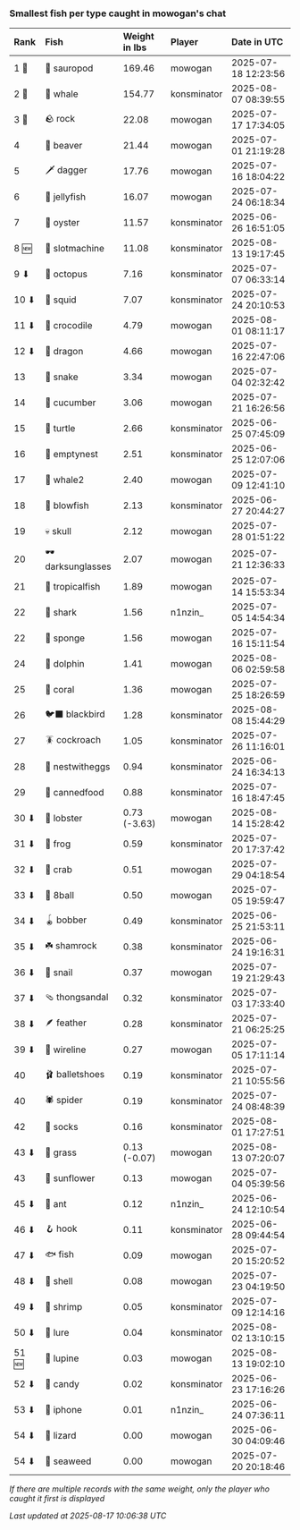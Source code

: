 ### Smallest fish per type caught in mowogan's chat

| Rank  | Fish             | Weight in lbs | Player      | Date in UTC         |
|:------|:-----------------|:--------------|:------------|:--------------------|
| 1 🥇  | 🦕 sauropod      | 169.46        | mowogan     | 2025-07-18 12:23:56 |
| 2 🥈  | 🐳 whale         | 154.77        | konsminator | 2025-08-07 08:39:55 |
| 3 🥉  | 🪨 rock          | 22.08         | mowogan     | 2025-07-17 17:34:05 |
| 4     | 🦫 beaver        | 21.44         | mowogan     | 2025-07-01 21:19:28 |
| 5     | 🗡️ dagger         | 17.76         | mowogan     | 2025-07-16 18:04:22 |
| 6     | 🪼 jellyfish     | 16.07         | mowogan     | 2025-07-24 06:18:34 |
| 7     | 🦪 oyster        | 11.57         | konsminator | 2025-06-26 16:51:05 |
| 8 🆕  | 🎰 slotmachine   | 11.08         | konsminator | 2025-08-13 19:17:45 |
| 9 ⬇   | 🐙 octopus       | 7.16          | konsminator | 2025-07-07 06:33:14 |
| 10 ⬇  | 🦑 squid         | 7.07          | konsminator | 2025-07-24 20:10:53 |
| 11 ⬇  | 🐊 crocodile     | 4.79          | mowogan     | 2025-08-01 08:11:17 |
| 12 ⬇  | 🐉 dragon        | 4.66          | mowogan     | 2025-07-16 22:47:06 |
| 13    | 🐍 snake         | 3.34          | mowogan     | 2025-07-04 02:32:42 |
| 14    | 🥒 cucumber      | 3.06          | mowogan     | 2025-07-21 16:26:56 |
| 15    | 🐢 turtle        | 2.66          | konsminator | 2025-06-25 07:45:09 |
| 16    | 🪹 emptynest     | 2.51          | konsminator | 2025-06-25 12:07:06 |
| 17    | 🐋 whale2        | 2.40          | mowogan     | 2025-07-09 12:41:10 |
| 18    | 🐡 blowfish      | 2.13          | konsminator | 2025-06-27 20:44:27 |
| 19    | 💀 skull         | 2.12          | mowogan     | 2025-07-28 01:51:22 |
| 20    | 🕶️ darksunglasses | 2.07          | mowogan     | 2025-07-21 12:36:33 |
| 21    | 🐠 tropicalfish  | 1.89          | mowogan     | 2025-07-14 15:53:34 |
| 22    | 🦈 shark         | 1.56          | n1nzin_     | 2025-07-05 14:54:34 |
| 22    | 🧽 sponge        | 1.56          | mowogan     | 2025-07-16 15:11:54 |
| 24    | 🐬 dolphin       | 1.41          | mowogan     | 2025-08-06 02:59:58 |
| 25    | 🪸 coral         | 1.36          | mowogan     | 2025-07-25 18:26:59 |
| 26    | 🐦‍⬛ blackbird     | 1.28          | konsminator | 2025-08-08 15:44:29 |
| 27    | 🪳 cockroach     | 1.05          | konsminator | 2025-07-26 11:16:01 |
| 28    | 🪺 nestwitheggs  | 0.94          | konsminator | 2025-06-24 16:34:13 |
| 29    | 🥫 cannedfood    | 0.88          | konsminator | 2025-07-16 18:47:45 |
| 30 ⬇  | 🦞 lobster       | 0.73 (-3.63)  | mowogan     | 2025-08-14 15:28:42 |
| 31 ⬇  | 🐸 frog          | 0.59          | konsminator | 2025-07-20 17:37:42 |
| 32 ⬇  | 🦀 crab          | 0.51          | mowogan     | 2025-07-29 04:18:54 |
| 33 ⬇  | 🎱 8ball         | 0.50          | mowogan     | 2025-07-05 19:59:47 |
| 34 ⬇  | 🪀 bobber        | 0.49          | konsminator | 2025-06-25 21:53:11 |
| 35 ⬇  | ☘️ shamrock       | 0.38          | konsminator | 2025-06-24 19:16:31 |
| 36 ⬇  | 🐌 snail         | 0.37          | mowogan     | 2025-07-19 21:29:43 |
| 37 ⬇  | 🩴 thongsandal   | 0.32          | konsminator | 2025-07-03 17:33:40 |
| 38 ⬇  | 🪶 feather       | 0.28          | konsminator | 2025-07-21 06:25:25 |
| 39 ⬇  | 🧵 wireline      | 0.27          | mowogan     | 2025-07-05 17:11:14 |
| 40    | 🩰 balletshoes   | 0.19          | konsminator | 2025-07-21 10:55:56 |
| 40    | 🕷️ spider         | 0.19          | konsminator | 2025-07-24 08:48:39 |
| 42    | 🧦 socks         | 0.16          | konsminator | 2025-08-01 17:27:51 |
| 43 ⬇  | 🌾 grass         | 0.13 (-0.07)  | mowogan     | 2025-08-13 07:20:07 |
| 43    | 🌻 sunflower     | 0.13          | mowogan     | 2025-07-04 05:39:56 |
| 45 ⬇  | 🐜 ant           | 0.12          | n1nzin_     | 2025-06-24 12:10:54 |
| 46 ⬇  | 🪝 hook          | 0.11          | konsminator | 2025-06-28 09:44:54 |
| 47 ⬇  | 🐟 fish          | 0.09          | mowogan     | 2025-07-20 15:20:52 |
| 48 ⬇  | 🐚 shell         | 0.08          | mowogan     | 2025-07-23 04:19:50 |
| 49 ⬇  | 🦐 shrimp        | 0.05          | konsminator | 2025-07-09 12:14:16 |
| 50 ⬇  | 🎏 lure          | 0.04          | konsminator | 2025-08-02 13:10:15 |
| 51 🆕 | 🪻 lupine        | 0.03          | mowogan     | 2025-08-13 19:02:10 |
| 52 ⬇  | 🍬 candy         | 0.02          | konsminator | 2025-06-23 17:16:26 |
| 53 ⬇  | 📱 iphone        | 0.01          | n1nzin_     | 2025-06-24 07:36:11 |
| 54 ⬇  | 🦎 lizard        | 0.00          | mowogan     | 2025-06-30 04:09:46 |
| 54 ⬇  | 🌿 seaweed       | 0.00          | mowogan     | 2025-07-20 20:18:46 |

_If there are multiple records with the same weight, only the player who caught it first is displayed_

_Last updated at 2025-08-17 10:06:38 UTC_